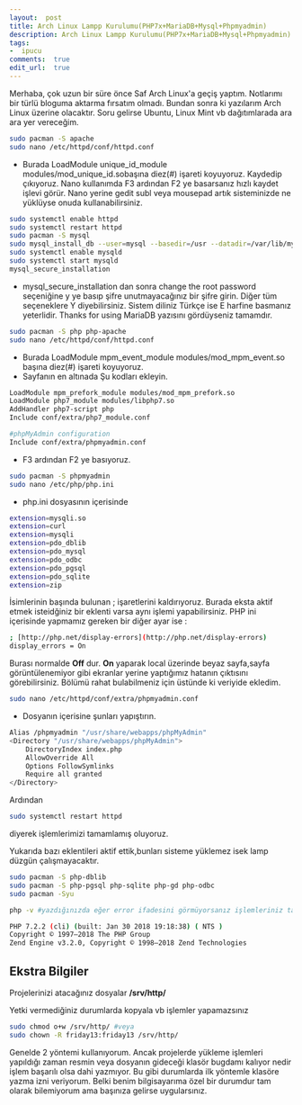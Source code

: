 ```yaml
---
layout:  post
title: Arch Linux Lampp Kurulumu(PHP7x+MariaDB+Mysql+Phpmyadmin)
description: Arch Linux Lampp Kurulumu(PHP7x+MariaDB+Mysql+Phpmyadmin)
tags:
-  ipucu
comments:  true
edit_url:  true
---
```


Merhaba, çok uzun bir süre önce Saf Arch Linux'a geçiş yaptım. Notlarımı bir türlü bloguma aktarma fırsatım olmadı. Bundan sonra ki yazılarım Arch Linux üzerine olacaktır. Soru gelirse Ubuntu, Linux Mint vb dağıtımlarada ara ara yer vereceğim.

```sh
sudo pacman -S apache
sudo nano /etc/httpd/conf/httpd.conf
```
-   Burada LoadModule unique_id_module modules/mod_unique_id.sobaşına diez(#) işareti koyuyoruz. Kaydedip çıkıyoruz. Nano kullanımda F3 ardından F2 ye basarsanız hızlı kaydet işlevi görür. Nano yerine gedit subl veya mousepad artık sisteminizde ne yüklüyse onuda kullanabilirsiniz.

```sh
sudo systemctl enable httpd
sudo systemctl restart httpd
sudo pacman -S mysql
sudo mysql_install_db --user=mysql --basedir=/usr --datadir=/var/lib/mysql
sudo systemctl enable mysqld
sudo systemctl start mysqld
mysql_secure_installation
```
-   mysql_secure_installation dan sonra change the root password seçeniğine y ye basıp şifre unutmayacağınız bir şifre girin. Diğer tüm seçeneklere Y diyebilirsiniz. Sistem diliniz Türkçe ise E harfine basmanız yeterlidir. Thanks for using MariaDB yazısını gördüyseniz tamamdır.

```sh
sudo pacman -S php php-apache
sudo nano /etc/httpd/conf/httpd.conf
```
-   Burada LoadModule mpm_event_module modules/mod_mpm_event.so başına diez(#) işareti koyuyoruz.
-   Sayfanın en altınada Şu kodları ekleyin.

```sh
LoadModule mpm_prefork_module modules/mod_mpm_prefork.so
LoadModule php7_module modules/libphp7.so
AddHandler php7-script php
Include conf/extra/php7_module.conf

#phpMyAdmin configuration
Include conf/extra/phpmyadmin.conf
```
-   F3 ardından F2 ye basıyoruz.
```sh
sudo pacman -S phpmyadmin
sudo nano /etc/php/php.ini
```

-   php.ini dosyasının içerisinde
```sh
extension=mysqli.so
extension=curl
extension=mysqli
extension=pdo_dblib
extension=pdo_mysql
extension=pdo_odbc
extension=pdo_pgsql
extension=pdo_sqlite
extension=zip
```
İsimlerinin başında bulunan ; işaretlerini kaldırıyoruz. Burada eksta aktif etmek isteidğiniz bir eklenti varsa aynı işlemi yapabilirsiniz. PHP ini içerisinde yapmamız gereken bir diğer ayar ise :
```sh
; [http://php.net/display-errors](http://php.net/display-errors)
display_errors = On
```
Burası normalde **Off** dur. **On** yaparak local üzerinde beyaz sayfa,sayfa görüntülenemiyor gibi ekranlar yerine yaptığımız hatanın çıktısını görebilirsiniz. Bölümü rahat bulabilmeniz için üstünde ki veriyide ekledim.
```sh
sudo nano /etc/httpd/conf/extra/phpmyadmin.conf
```
-   Dosyanın içerisine şunları yapıştırın.

```sh
Alias /phpmyadmin "/usr/share/webapps/phpMyAdmin"
<Directory "/usr/share/webapps/phpMyAdmin">
    DirectoryIndex index.php
    AllowOverride All
    Options FollowSymlinks
    Require all granted
</Directory>
```
Ardından

```sh
sudo systemctl restart httpd
```
 diyerek işlemlerimizi tamamlamış oluyoruz.

Yukarıda bazı eklentileri aktif ettik,bunları sisteme yüklemez isek lamp düzgün çalışmayacaktır.

```sh
sudo pacman -S php-dblib
sudo pacman -S php-pgsql php-sqlite php-gd php-odbc
sudo pacman -Syu
```
```sh
php -v #yazdığınızda eğer error ifadesini görmüyorsanız işlemleriniz tamamdır.
```
```sh
PHP 7.2.2 (cli) (built: Jan 30 2018 19:18:38) ( NTS )
Copyright © 1997–2018 The PHP Group
Zend Engine v3.2.0, Copyright © 1998–2018 Zend Technologies
```
## Ekstra Bilgiler

Projelerinizi atacağınız dosyalar **/srv/http/**

Yetki vermediğiniz durumlarda kopyala vb işlemler yapamazsınız

```sh
sudo chmod o+w /srv/http/ #veya
sudo chown -R friday13:friday13 /srv/http/
```
Genelde 2 yöntemi kullanıyorum. Ancak projelerde yükleme işlemleri yapıldığı zaman resmin veya dosyanın gideceği klasör bugdamı kalıyor nedir işlem başarılı olsa dahi yazmıyor. Bu gibi durumlarda ilk yöntemle klasöre yazma izni veriyorum. Belki benim bilgisayarıma özel bir durumdur tam olarak bilemiyorum ama başınıza gelirse uygularsınız.
